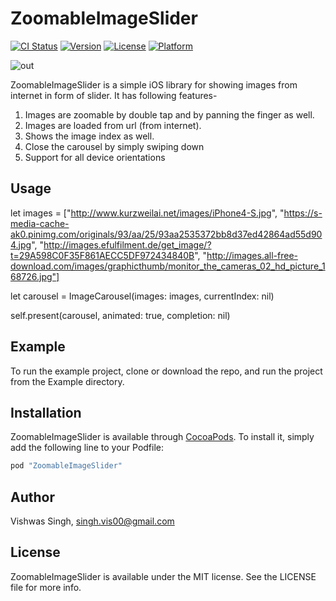 # ZoomableImageSlider

[![CI Status](http://img.shields.io/travis/vishwas00/ZoomableImageSlider.svg?style=flat)](https://travis-ci.org/vishwas00/ZoomableImageSlider)
[![Version](https://img.shields.io/cocoapods/v/ZoomableImageSlider.svg?style=flat)](http://cocoapods.org/pods/ZoomableImageSlider)
[![License](https://img.shields.io/cocoapods/l/ZoomableImageSlider.svg?style=flat)](http://cocoapods.org/pods/ZoomableImageSlider)
[![Platform](https://img.shields.io/cocoapods/p/ZoomableImageSlider.svg?style=flat)](http://cocoapods.org/pods/ZoomableImageSlider)




![out](https://user-images.githubusercontent.com/12559049/28767394-2345ab82-75f1-11e7-8077-e805a49b9924.gif)


ZoomableImageSlider is a simple iOS library for showing images from internet in form of slider. It has following features-

1. Images are zoomable by double tap and by panning the finger as well.
2. Images are loaded from url (from internet).
3. Shows the image index as well.
4. Close the carousel by simply swiping down
5. Support for all device orientations




## Usage

let images = ["http://www.kurzweilai.net/images/iPhone4-S.jpg", "https://s-media-cache-ak0.pinimg.com/originals/93/aa/25/93aa2535372bb8d37ed42864ad55d904.jpg", "http://images.efulfilment.de/get_image/?t=29A598C0F35F861AECC5DF972434840B", "http://images.all-free-download.com/images/graphicthumb/monitor_the_cameras_02_hd_picture_168726.jpg"]

let carousel = ImageCarousel(images: images, currentIndex: nil)

self.present(carousel, animated: true, completion: nil)




## Example

To run the example project, clone or download the repo, and run the project from the Example directory.


## Installation

ZoomableImageSlider is available through [CocoaPods](http://cocoapods.org). To install
it, simply add the following line to your Podfile:

```ruby
pod "ZoomableImageSlider"
```

## Author

Vishwas Singh, singh.vis00@gmail.com

## License

ZoomableImageSlider is available under the MIT license. See the LICENSE file for more info.
